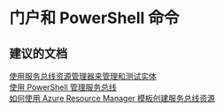<properties
    pageTitle="portal and powershell commands"
    description="门户和 PowerShell 命令"
    service="microsoft.servicebus"
    resource="namespaces"
    authors="aashu"
    displayOrder=""
    selfHelpType="generic"
    supportTopicIds="32421025"
    resourceTags=""
    productPesIds="13186"
    cloudEnvironments="public"
/>


# 门户和 PowerShell 命令

## **建议的文档**
[使用服务总线资源管理器来管理和测试实体](https://code.msdn.microsoft.com/Service-Bus-Explorer-f2abca5a)<br>
[使用 PowerShell 管理服务总线](https://azure.microsoft.com/documentation/articles/service-bus-powershell-how-to-provision/)<br>
[如何使用 Azure Resource Manager 模板创建服务总线资源](https://azure.microsoft.com/documentation/articles/service-bus-resource-manager-overview/)



<!--HONumber=Jul16_HO4-->


